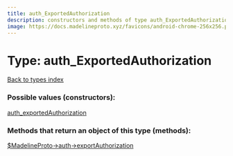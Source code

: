 ```yaml
---
title: auth_ExportedAuthorization
description: constructors and methods of type auth_ExportedAuthorization
image: https://docs.madelineproto.xyz/favicons/android-chrome-256x256.png
---
```

# Type: auth\_ExportedAuthorization  
[Back to types index](index.md)



### Possible values (constructors):

[auth\_exportedAuthorization](../constructors/auth_exportedAuthorization.md)  



### Methods that return an object of this type (methods):

[$MadelineProto->auth->exportAuthorization](../methods/auth_exportAuthorization.md)  



